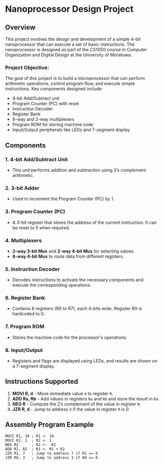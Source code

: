 # Nanoprocessor Design Project

## Overview
This project involves the design and development of a simple 4-bit nanoprocessor that can execute a set of basic instructions. The nanoprocessor is designed as part of the CS1050 course in Computer Organization and Digital Design at the University of Moratuwa.

### Project Objective:
The goal of this project is to build a microprocessor that can perform arithmetic operations, control program flow, and execute simple instructions. Key components designed include:
- 4-bit Add/Subtract unit
- Program Counter (PC) with reset
- Instruction Decoder
- Register Bank
- 8-way and 2-way multiplexers
- Program ROM for storing machine code
- Input/Output peripherals like LEDs and 7-segment display

## Components
### 1. **4-bit Add/Subtract Unit**
   - This unit performs addition and subtraction using 2’s complement arithmetic.

### 2. **3-bit Adder**
   - Used to increment the Program Counter (PC) by 1.

### 3. **Program Counter (PC)**
   - A 3-bit register that stores the address of the current instruction. It can be reset to 0 when required.

### 4. **Multiplexers**
   - **2-way 3-bit Mux** and **2-way 4-bit Mux** for selecting values.
   - **8-way 4-bit Mux** to route data from different registers.
   
### 5. **Instruction Decoder**
   - Decodes instructions to activate the necessary components and execute the corresponding operations.

### 6. **Register Bank**
   - Contains 8 registers (R0 to R7), each 4-bits wide. Register R0 is hardcoded to 0.

### 7. **Program ROM**
   - Stores the machine code for the processor's operations.

### 8. **Input/Output**
   - Registers and flags are displayed using LEDs, and results are shown on a 7-segment display.

## Instructions Supported
1. **MOVI R, d** - Move immediate value `d` to register `R`.
2. **ADD Ra, Rb** - Add values in registers `Ra` and `Rb` and store the result in `Ra`.
3. **NEG R** - Compute the 2’s complement of the value in register `R`.
4. **JZR R, d** - Jump to address `d` if the value in register `R` is 0.

## Assembly Program Example
```assembly
MOVI R1, 10 ; R1 <- 10
MOVI R2, 1  ; R2 <- 1
NEG R2      ; R2 <- -R2
ADD R1, R2  ; R1 <- R1 + R2
JZR R1, 7   ; Jump to address 7 if R1 == 0
JZR R0, 3   ; Jump to address 3 if R0 == 0
